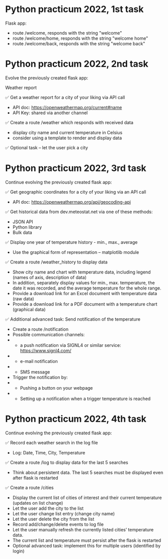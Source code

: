 # Python practicum 2022, 1st task
Flask app:
* route /welcome, responds with the string "welcome" 
* route /welcome/home, responds with the string "welcome home" 
* route /welcome/back, responds with the string "welcome back"

# Python practicum 2022, 2nd task
Evolve the previously created flask app:

Weather report

✅ Get a weather report for a city of your liking via API call
* API doc: https://openweathermap.org/current#name
* API Key: shared via another channel

✅ Create a route /weather which responds with received data
* display city name and current temperature in Celsius
* consider using a template to render and display data

✅ Optional task – let the user pick a city

# Python practicum 2022, 3rd task
Continue evolving the previously created flask app:

✅ Get geographic coordinates for a city of your liking via an API call
* API doc: https://openweathermap.org/api/geocoding-api

✅ Get historical data from dev.meteostat.net via one of these methods:
* JSON API
* Python library
* Bulk data

✅ Display one year of temperature history - min., max., average
* Use the graphical form of representation – matplotlib module

✅ Create a route /weather_history to display data
* Show city name and chart with temperature data, including legend (names of axis, description of data)
* In addition, separately display values for min., max. temperature, the date it was recorded, and the average temperature for the whole range.
* Provide a download link for an Excel document with temperature data (raw data)
* Provide a download link for a PDF document with a temperature chart (graphical data)

✅ Additional advanced task: Send notification of the temperature
* Create a route /notification
* Possible communication channels:
* * a push notification via SIGNL4 or similar service: https://www.signl4.com/
* * e-mail notification
* * SMS message
* Trigger the notification by:
* * Pushing a button on your webpage
* * Setting up a notification when a trigger temperature is reached


# Python practicum 2022, 4th task
Continue evolving the previously created flask app:

✅ Record each weather search in the log file
* Log: Date, Time, City, Temperature

✅ Create a route /log to display data for the last 5 searches
* Think about persistent data. The last 5 searches must be displayed even after flask is restarted

✅ Create a route /cities
* Display the current list of cities of interest and their current temperature (updates on list change)
* Let the user add the city to the list
* Let the user change list entry (change city name)
* Let the user delete the city from the list
* Record add/change/delete events to log file
* Let the user manually refresh the currently listed cities’ temperature data.
* The current list and temperature must persist after the flask is restarted
* Optional advanced task: implement this for multiple users (identified by login)
